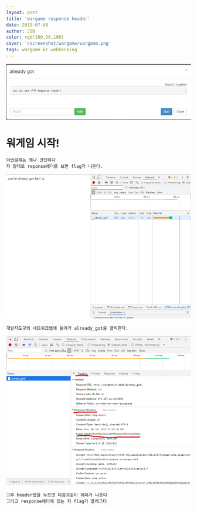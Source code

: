 ```yaml
---
layout: post
title: 'wargame response header'
date: 2019-07-08
author: JSB
color: rgb(100,50,100)
cover: '/screenshot/wargame/wargame.png'
tags: wargame.kr webhacking
---
```


<img src="/screenshot/wargame/response header/wargame-1-1.png">

# 워게임 시작!

	이번문제는 꽤나 간단하다 
    저 말대로 reponse헤더를 보면 flag가 나온다.

<img src="/screenshot/wargame/response header/wargame-1-2.png">

	개발자도구의 네트워크탭에 들어가 already_got을 클릭한다.

<img src="/screenshot/wargame/response header/wargame-1-3.png">

	그후 header탭을 누르면 다음과같이 헤더가 나온다
    그리고 response헤더에 있는 저 flag가 플래그다


